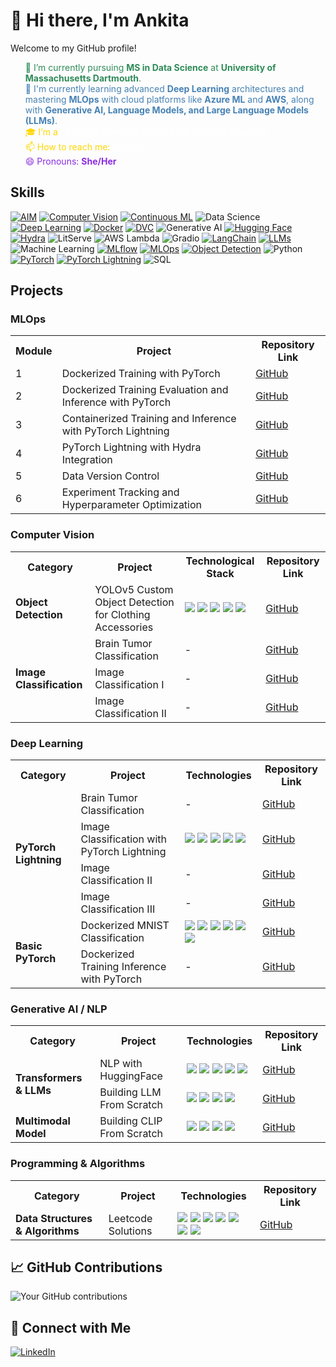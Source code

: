 
# 👋 Hi there, I'm Ankita

Welcome to my GitHub profile!


<html>
<ul style="list-style-type: none;">
    <li style="color: #2E8B57;">🔭 I’m currently pursuing <strong>MS in Data Science</strong> at <strong>University of Massachusetts Dartmouth</strong>.</li>
    <li style="color: #4682B4;">🌱 I'm currently learning advanced <strong>Deep Learning</strong> architectures and mastering <strong>MLOps</strong> with cloud platforms like <strong>Azure ML</strong> and <strong>AWS</strong>, along with <strong>Generative AI, Language Models, and Large Language Models (LLMs)</strong>.</li>
    <li style="color: #FFD700;">🎓 I’m a <a href="https://learn.microsoft.com/api/credentials/share/en-us/ANKITAMUNGALPARA-0103/92D5DC7947B76E29?sharingId=5D1BD78496D5FA0B" style="color: #FFFFFF;">Microsoft Certified: Azure Data Scientist Associate</a></li>
    <li style="color: #FFD700;">📫 How to reach me: <a href="https://www.linkedin.com/in/ankita-mungalpara/" style="color: #FFFFFF;">LinkedIn</a></li>
    <li style="color: #8A2BE2;">😄 Pronouns: <strong>She/Her</strong></li>
</ul>
</html>


<!--I'm a [your role/profession] passionate about [your interests/specialties]. 

## 🚀 About Me
- 🔭 I'm currently working on [current project or focus]
- 🌱 I'm currently learning [technologies or skills you're learning]
- 👯 I'm looking to collaborate on [types of projects you're interested in]
- 💬 Ask me about [topics you're knowledgeable about]
- 📫 How to reach me: [your preferred contact method]
- 😄 Pronouns: [your pronouns]
- ⚡ Fun fact: [an interesting fact about you]

-->


## Skills
[![AIM](https://img.shields.io/badge/-AIM-FF6F61?style=flat&logo=aim&logoColor=white)](https://github.com/AnkitaMungalpara/HyperParameterTuning-ExperimentTracking/)
[![Computer Vision](https://img.shields.io/badge/-Computer%20Vision-5C3EE8?style=flat&logo=opencv&logoColor=white)](https://github.com/AnkitaMungalpara/YOLOv5-Custom-Object-Detection)
[![Continuous ML](https://img.shields.io/badge/-Continuous%20ML-5A9E6F?style=flat&logo=gitlab&logoColor=white)](https://github.com/AnkitaMungalpara/HyperParameterTuning-ExperimentTracking/)
![Data Science](https://img.shields.io/badge/-Data%20Science-3498DB?style=flat&logo=anaconda&logoColor=white)
[![Deep Learning](https://img.shields.io/badge/-Deep%20Learning-FF6F00?style=flat&logo=tensorflow&logoColor=white)](https://github.com/AnkitaMungalpara/PyTorch-DeepLearning)
[![Docker](https://img.shields.io/badge/-Docker-2496ED?style=flat&logo=docker&logoColor=white)](https://github.com/AnkitaMungalpara/dockerized-mnist-classification-pytorch)
[![DVC](https://img.shields.io/badge/-DVC-13ADC7?style=flat&logo=dvc&logoColor=white)](https://github.com/AnkitaMungalpara/CatDog-Classification-with-PyTorch-Lightning-Hydra-and-DataVersionControl/)
![Generative AI](https://img.shields.io/badge/-Generative%20AI-FF5733?style=flat&logo=openai&logoColor=white)
[![Hugging Face](https://img.shields.io/badge/-Hugging%20Face-FFD21E?style=flat&logo=huggingface&logoColor=black)](https://github.com/AnkitaMungalpara/HuggingFace-NLP)
[![Hydra](https://img.shields.io/badge/-Hydra-0092CC?style=flat&logo=python&logoColor=white)](https://github.com/AnkitaMungalpara/CatDog-Classification-with-PyTorch-Lightning-Hydra-and-DataVersionControl/)
![LitServe](https://img.shields.io/badge/-LitServe-FF6347?style=flat&logo=lightning&logoColor=white)
![AWS Lambda](https://img.shields.io/badge/-AWS%20Lambda-FF9900?style=flat&logo=amazon-aws&logoColor=white)
![Gradio](https://img.shields.io/badge/-Gradio-3E8EFB?style=flat&logo=gradio&logoColor=white)
[![LangChain](https://img.shields.io/badge/-LangChain-121011?style=flat&logo=chain&logoColor=white)](https://github.com/AnkitaMungalpara/LangChain-AI)
[![LLMs](https://img.shields.io/badge/-LLMs-000000?style=flat&logo=openai&logoColor=white)](https://github.com/AnkitaMungalpara/Building-LLM-From-Scratch)
![Machine Learning](https://img.shields.io/badge/-Machine%20Learning-01D277?style=flat&logo=machine-learning&logoColor=white)
[![MLflow](https://img.shields.io/badge/-MLflow-0194E2?style=flat&logo=mlflow&logoColor=white)](https://github.com/AnkitaMungalpara/HyperParameterTuning-ExperimentTracking/)
[![MLOps](https://img.shields.io/badge/-MLOps-FF6F61?style=flat&logo=kubernetes&logoColor=white)](https://github.com/AnkitaMungalpara/Dockerized-training-evaluation-inference-with-PyTorch)
[![Object Detection](https://img.shields.io/badge/-Object%20Detection-34495E?style=flat&logo=opencv&logoColor=white)](https://github.com/AnkitaMungalpara/YOLOv5-Custom-Object-Detection)
![Python](https://img.shields.io/badge/-Python-3776AB?style=flat&logo=python&logoColor=white)
[![PyTorch](https://img.shields.io/badge/-PyTorch-EE4C2C?style=flat&logo=pytorch&logoColor=white)](https://github.com/AnkitaMungalpara/PyTorch-DeepLearning)
[![PyTorch Lightning](https://img.shields.io/badge/PyTorch--Lightning-792EE5?style=flat&logo=lightning&logoColor=white)](https://github.com/AnkitaMungalpara/Dog-Breed-Classification-Training-Inference-with-PyTorch-Lightning)
![SQL](https://img.shields.io/badge/-SQL-4479A1?style=flat&logo=mysql&logoColor=white)


<!--
## Data Science & ML Tools
- **Configuration Management**
  - Projects using Hydra:
    - [Dog Breed Classification](https://github.com/AnkitaMungalpara/DogBreed_Classification_pyTorch_Lightning_Hydra_Integration)
    - [HyperParameter Tuning](https://github.com/AnkitaMungalpara/HyperParameterTuning-ExperimentTracking)
    - [CatDog Classification](https://github.com/AnkitaMungalpara/CatDog-Classification-with-PyTorch-Lightning-Hydra-and-DataVersionControl)


## MLOps  
- **Docker & CI/CD**
  - [Dockerized Training Evaluation Inference with PyTorch](https://github.com/AnkitaMungalpara/Dockerized-training-evaluation-inference-with-PyTorch)  
  - [Deep Learning Classification Training](https://github.com/AnkitaMungalpara/Dog-Breed-Classification-Training-Inference-with-PyTorch-Lightning)
  - [Deep Learning Classification with Hydra Intigration](https://github.com/AnkitaMungalpara/DogBreed_Classification_pyTorch_Lightning_Hydra_Integration)  

- **Experiment Tracking & Model Management**  
  - [Hyperparameter Optimization and Experminet Tracking](https://github.com/AnkitaMungalpara/HyperParameterTuning-ExperimentTracking)
    
      ![Hydra](https://img.shields.io/badge/-Hydra-4B8BBE?style=flat)
      ![AIM](https://img.shields.io/badge/-AIM-FF6F00?style=flat)
      ![DVC](https://img.shields.io/badge/-DVC-13ADC7?style=flat)
      ![MLflow](https://img.shields.io/badge/-MLflow-0194E2?style=flat&logo=mlflow&logoColor=white)
      ![CML](https://img.shields.io/badge/-CML-13ADC7?style=flat)  

-->

## Projects 
### MLOps  


<table>
  <tr>
    <th>Module</th>
    <th>Project</th>
    <th>Repository Link</th>
  </tr>
  <tr>
    <td>1</td>
    <td>Dockerized Training with PyTorch</td>
    <td><a href="https://github.com/AnkitaMungalpara/dockerized-mnist-classification-pytorch/">GitHub</a></td>
  </tr>
  <tr>
    <td>2</td>
    <td>Dockerized Training Evaluation and Inference with PyTorch</td>
    <td><a href="https://github.com/AnkitaMungalpara/Dockerized-training-evaluation-inference-with-PyTorch/">GitHub</a></td>
  </tr>
  <tr>
    <td>3</td>
    <td>Containerized Training and Inference with PyTorch Lightning</td>
    <td><a href="https://github.com/AnkitaMungalpara/Dog-Breed-Classification-Training-Inference-with-PyTorch-Lightning/">GitHub</a></td>
  </tr>
  <tr>
    <td>4</td>
    <td>PyTorch Lightning with Hydra Integration</td>
    <td><a href="https://github.com/AnkitaMungalpara/DogBreed_Classification_pyTorch_Lightning_Hydra_Integration/">GitHub</a></td>
  </tr>
  <tr>
    <td>5</td>
    <td>Data Version Control</td>
    <td><a href="https://github.com/AnkitaMungalpara/CatDog-Classification-with-PyTorch-Lightning-Hydra-and-DataVersionControl/tree/2f19be524bf3a8d67eae77d8b62b6f562d1aaefe">GitHub</a></td>
  </tr>
  <tr>
    <td>6</td>
    <td>Experiment Tracking and Hyperparameter Optimization</td>
    <td><a href="https://github.com/AnkitaMungalpara/HyperParameterTuning-ExperimentTracking/tree/7be961e0cfb337bb4ac781e7bcb936671201945d">GitHub</a></td>
  </tr>
</table>


### Computer Vision  

<table>
  <tr>
    <th>Category</th>
    <th>Project</th>
    <th>Technological Stack</th>
    <th>Repository Link</th>
  </tr>
  <tr>
    <td rowspan="2"><b>Object Detection</b></td>
    <td>YOLOv5 Custom Object Detection for Clothing Accessories</td>
    <td>
      <img src="https://img.shields.io/badge/-Label_Studio-000000?style=flat">
      <img src="https://img.shields.io/badge/-OpenCV-5C3EE8?style=flat&logo=opencv&logoColor=white">
      <img src="https://img.shields.io/badge/-Python3-3776AB?style=flat&logo=python&logoColor=white">
      <img src="https://img.shields.io/badge/-PyTorch-EE4C2C?style=flat&logo=pytorch&logoColor=white">
      <img src="https://img.shields.io/badge/-YOLOv5-00FFFF?style=flat">
    </td>
    <td><a href="https://github.com/AnkitaMungalpara/YOLOv5-Custom-Object-Detection">GitHub</a></td>
  </tr>
  <tr>
<!--     <td colspan="3"></td> -->
  </tr>
  <tr>
    <td rowspan="3"><b>Image Classification</b></td>
    <td>Brain Tumor Classification</td>
    <td>-</td>
    <td><a href="https://github.com/AnkitaMungalpara/Brain-Tumor-Classification-with-PyTorch-Lightning-Docker-Compose">GitHub</a></td>
  </tr>
  <tr>
    <td>Image Classification I</td>
    <td>-</td>
    <td><a href="https://github.com/AnkitaMungalpara/CatDog-Classification-with-PyTorch-Lightning-Hydra-and-DataVersionControl">GitHub</a></td>
  </tr>
  <tr>
    <td>Image Classification II</td>
    <td>-</td>
    <td><a href="https://github.com/AnkitaMungalpara/DogBreed_Classification_pyTorch_Lightning_Hydra_Integration">GitHub</a></td>
  </tr>
</table>


### Deep Learning  

<table>
  <tr>
    <th>Category</th>
    <th>Project</th>
    <th>Technologies</th>
    <th>Repository Link</th>
  </tr>
  
  <!-- PyTorch Lightning Section -->
  <tr>
    <td rowspan="4"><b>PyTorch Lightning</b></td>
    <td>Brain Tumor Classification</td>
    <td>-</td>
    <td><a href="https://github.com/AnkitaMungalpara/Brain-Tumor-Classification-with-PyTorch-Lightning-Docker-Compose">GitHub</a></td>
  </tr>
  <tr>
    <td>Image Classification with PyTorch Lightning</td>
    <td>
      <img src="https://img.shields.io/badge/-Docker-2496ED?style=flat&logo=docker&logoColor=white">
      <img src="https://img.shields.io/badge/-CI/CD-2088FF?style=flat&logo=github-actions&logoColor=white">
      <img src="https://img.shields.io/badge/-Python3-3776AB?style=flat&logo=python&logoColor=white">
      <img src="https://img.shields.io/badge/-Hydra-4B8BBE?style=flat">
      <img src="https://img.shields.io/badge/-PyTorch_Lightning-792EE5?style=flat&logo=pytorch&logoColor=white">
    </td>
    <td><a href="https://github.com/AnkitaMungalpara/DogBreed_Classification_pyTorch_Lightning_Hydra_Integration">GitHub</a></td>
  </tr>
  <tr>
    <td>Image Classification II</td>
    <td>-</td>
    <td><a href="https://github.com/AnkitaMungalpara/CatDog-Classification-with-PyTorch-Lightning-Hydra-and-DataVersionControl">GitHub</a></td>
  </tr>
  <tr>
    <td>Image Classification III</td>
    <td>-</td>
    <td><a href="https://github.com/AnkitaMungalpara/Dog-Breed-Classification-Training-Inference-with-PyTorch-Lightning">GitHub</a></td>
  </tr>

  <!-- Basic PyTorch Section -->
  <tr>
    <td rowspan="2"><b>Basic PyTorch</b></td>
    <td>Dockerized MNIST Classification</td>
    <td>
      <img src="https://img.shields.io/badge/-CNN-FF6F00?style=flat">
      <img src="https://img.shields.io/badge/-Docker-2496ED?style=flat&logo=docker&logoColor=white">
      <img src="https://img.shields.io/badge/-MNIST-000000?style=flat">
      <img src="https://img.shields.io/badge/-PyTorch-EE4C2C?style=flat&logo=pytorch&logoColor=white">
      <img src="https://img.shields.io/badge/-Python3-3776AB?style=flat&logo=python&logoColor=white">
      <img src="https://img.shields.io/badge/-TorchVision-EE4C2C?style=flat">
    </td>
    <td><a href="https://github.com/AnkitaMungalpara/dockerized-mnist-classification-pytorch">GitHub</a></td>
  </tr>
  <tr>
    <td>Dockerized Training Inference with PyTorch</td>
    <td>-</td>
    <td><a href="https://github.com/AnkitaMungalpara/Dockerized-training-evaluation-inference-with-PyTorch">GitHub</a></td>
  </tr>
</table>

### Generative AI / NLP  

<table>
  <tr>
    <th>Category</th>
    <th>Project</th>
    <th>Technologies</th>
    <th>Repository Link</th>
  </tr>
  
  <!-- Transformers & LLMs Section -->
  <tr>
    <td rowspan="2"><b>Transformers & LLMs</b></td>
    <td>NLP with HuggingFace</td>
    <td>
      <img src="https://img.shields.io/badge/-HuggingFace-FFB30F?style=flat">
      <img src="https://img.shields.io/badge/-NLP-4B8BBE?style=flat">
      <img src="https://img.shields.io/badge/-Python3-3776AB?style=flat&logo=python&logoColor=white">
      <img src="https://img.shields.io/badge/-PyTorch-EE4C2C?style=flat&logo=pytorch&logoColor=white">
      <img src="https://img.shields.io/badge/-TensorFlow-FF6F00?style=flat&logo=tensorflow&logoColor=white">
    </td>
    <td><a href="https://github.com/AnkitaMungalpara/HuggingFace-NLP">GitHub</a></td>
  </tr>
  <tr>
    <td>Building LLM From Scratch</td>
    <td>
      <img src="https://img.shields.io/badge/-Generative_AI-FF6F00?style=flat">
      <img src="https://img.shields.io/badge/-LLM-FFB30F?style=flat">
      <img src="https://img.shields.io/badge/-Python3-3776AB?style=flat&logo=python&logoColor=white">
      <img src="https://img.shields.io/badge/-PyTorch-EE4C2C?style=flat&logo=pytorch&logoColor=white">
    </td>
    <td><a href="https://github.com/AnkitaMungalpara/Building-LLM-From-Scratch">GitHub</a></td>
  </tr>

  <!-- Multimodal Models Section -->
  <tr>
    <td><b>Multimodal Model</b></td>
    <td>Building CLIP From Scratch</td>
    <td>
      <img src="https://img.shields.io/badge/-Multimodal_AI-4B8BBE?style=flat">
      <img src="https://img.shields.io/badge/-CLIP-13ADC7?style=flat">
      <img src="https://img.shields.io/badge/-PyTorch-EE4C2C?style=flat&logo=pytorch&logoColor=white">
      <img src="https://img.shields.io/badge/-Python3-3776AB?style=flat&logo=python&logoColor=white">
    </td>
    <td><a href="https://github.com/AnkitaMungalpara/Building-CLIP-From-Scratch/tree/0555e70ef5fce1ec5930d7d74c14c898780f0092">GitHub</a></td>
  </tr>
</table>

### Programming & Algorithms

<table>
  <tr>
    <th>Category</th>
    <th>Project</th>
    <th>Technologies</th>
    <th>Repository Link</th>
  </tr>

  <!-- Data Structures & Algorithms Section -->
  <tr>
    <td><b>Data Structures & Algorithms</b></td>
    <td>Leetcode Solutions</td>
    <td>
      <img src="https://img.shields.io/badge/-Array-2496ED?style=flat">
      <img src="https://img.shields.io/badge/-Binary_Search-FF6F00?style=flat">
      <img src="https://img.shields.io/badge/-Linked_List-4B8BBE?style=flat">
      <img src="https://img.shields.io/badge/-Stack-FF6F00?style=flat">
      <img src="https://img.shields.io/badge/-String-EE4C2C?style=flat">
      <img src="https://img.shields.io/badge/-HashMap-13ADC7?style=flat">
      <img src="https://img.shields.io/badge/-Python3-3776AB?style=flat&logo=python&logoColor=white">
    </td>
    <td><a href="https://github.com/AnkitaMungalpara/Leetcode-Solutions">GitHub</a></td>
  </tr>
</table>


<!-- Add or remove skills as needed 

## 🌟 Top Repositories
[![YOLOv5-Custom-Object-Detection](https://github-readme-stats.vercel.app/api/pin/?username=AnkitaMungalpara&repo=yolov5-custom-object-detection)](https://github.com/AnkitaMungalpara/YOLOv5-Custom-Object-Detection)
[![HuggingFace-NLP](https://github-readme-stats.vercel.app/api/pin/?username=AnkitaMungalpara&repo=huggingface-nlp)](https://github.com/AnkitaMungalpara/HuggingFace-NLP)
[![PyTorch-DeepLearning](https://github-readme-stats.vercel.app/api/pin/?username=AnkitaMungalpara&repo=pytorch-deeplearning)](https://github.com/AnkitaMungalpara/PyTorch-DeepLearning)
[![Leetcode-Solutions](https://github-readme-stats.vercel.app/api/pin/?username=AnkitaMungalpara&repo=leetcode-solutions)](https://github.com/AnkitaMungalpara/Leetcode-Solutions)
[![Building-LLM-From-Scratch](https://github-readme-stats.vercel.app/api/pin/?username=AnkitaMungalpara&repo=building-llm-from-scratch)](https://github.com/AnkitaMungalpara/Building-LLM-From-Scratch)
[![LangChain-AI](https://github-readme-stats.vercel.app/api/pin/?username=AnkitaMungalpara&repo=langchain-ai)](https://github.com/AnkitaMungalpara/LangChain-AI)
-->

## 📈 GitHub Contributions
![Your GitHub contributions](https://github-readme-streak-stats.herokuapp.com/?user=AnkitaMungalpara&theme=tokyonight)


## 🤝 Connect with Me
[![LinkedIn](https://img.shields.io/badge/-LinkedIn-blue?style=flat-square&logo=LinkedIn&logoColor=white)](https://www.linkedin.com/in/ankita-mungalpara/)



<!--
## 🏆 GitHub Trophies
![](https://github-profile-trophy.vercel.app/?username=AnkitaMungalpara&theme=radical&no-frame=false&no-bg=true&margin-w=4)

## 📊 GitHub Stats
![Your GitHub stats](https://github-readme-stats.vercel.app/api?username=AnkitaMungalpara&show_icons=true&theme=radical)

[![Twitter](https://img.shields.io/badge/-Twitter-blue?style=flat-square&logo=Twitter&logoColor=white)](https://twitter.com/yourusername)
[![Personal Website](https://img.shields.io/badge/-Website-green?style=flat-square&logo=Safari&logoColor=white)](https://yourwebsite.com)

---

⭐️ From [AnkitaMungalpara](https://github.com/AnkitaMungalpara)

 ## 🚀 About Me
I'm a [Your Profession/Role] passionate about [Your Interests]. I love to [What You Love Doing] and am always looking to learn and grow in the tech world.

## Hi there 👋

**AnkitaMungalpara/AnkitaMungalpara** is a ✨ _special_ ✨ repository because its `README.md` (this file) appears on your GitHub profile.

Here are some ideas to get you started:

- 🔭 I’m currently working on ...
- 🌱 I’m currently learning ...
- 👯 I’m looking to collaborate on ...
- 🤔 I’m looking for help with ...
- 💬 Ask me about ...
- 📫 How to reach me: ...
- 😄 Pronouns: ...
- ⚡ Fun fact: ...

- 🔭 I’m currently pursuing **MS in Data Science** at **University of Massachusetts Dartmouth**.
  
- 🌱 I’m currently learning advanced **Deep Learning** architectures and mastering **MLOps** with cloud platforms like **Azure ML** and **AWS SageMaker**.

- 📫 How to reach me: [![LinkedIn](https://img.shields.io/badge/-LinkedIn-blue?style=flat-square&logo=LinkedIn&logoColor=white)](https://www.linkedin.com/in/ankita-mungalpara/)

- 😄 Pronouns: She/Her

- 👯 I’m looking to collaborate on **research** projects, particularly in **Generative AI**, **NLP**, and **Computer Vision**, leveraging cloud-based infrastructures.

- 🤔 I’m looking for help with integrating **LLMOps** frameworks for more scalable and efficient **machine learning** solutions.

- 💬 Ask me about **large language models**, **end-to-end data science pipelines**, or my work on **synthetic aperture radar** for forest height estimation.

- ⚡ Fun fact: I’ve worked on projects ranging from predicting forest heights with **ISRO** to analyzing NYC traffic patterns with **Azure Databricks**—and I still manage to find time to experiment with **deep learning models** in my spare time!

-->
